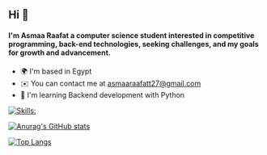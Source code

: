 ## Hi 👋

#### I'm Asmaa Raafat a computer science student interested in competitive programming, back-end technologies, seeking challenges, and my goals for growth and advancement.
-  :earth_africa:	I'm based in Egypt
-  :envelope: You can contact me at asmaaraafatt27@gmail.com
-  :brain:	I'm learning Backend development with Python

[![Skills: ](https://skillicons.dev/icons?i=https://skillicons.dev/icons?i=all,c#,python,java,mysql,html,css,unity)](https://skillicons.dev)


[![Anurag's GitHub stats](https://github-readme-stats.vercel.app/api?username=asmaaraafat27)](https://github.com/anuraghazra/github-readme-stats)

[![Top Langs](https://github-readme-stats.vercel.app/api/top-langs/?username=asmaaraafat27&layout=compact)](https://github.com/anuraghazra/github-readme-stats)
